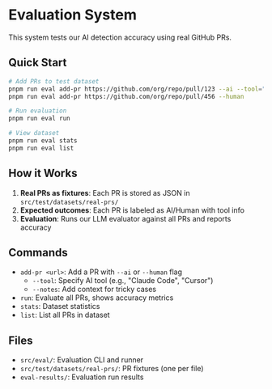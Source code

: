 # Evaluation System

This system tests our AI detection accuracy using real GitHub PRs.

## Quick Start

```bash
# Add PRs to test dataset
pnpm run eval add-pr https://github.com/org/repo/pull/123 --ai --tool="Claude Code"
pnpm run eval add-pr https://github.com/org/repo/pull/456 --human

# Run evaluation
pnpm run eval run

# View dataset
pnpm run eval stats
pnpm run eval list
```

## How it Works

1. **Real PRs as fixtures**: Each PR is stored as JSON in `src/test/datasets/real-prs/`
2. **Expected outcomes**: Each PR is labeled as AI/Human with tool info
3. **Evaluation**: Runs our LLM evaluator against all PRs and reports accuracy

## Commands

- `add-pr <url>`: Add a PR with `--ai` or `--human` flag
  - `--tool`: Specify AI tool (e.g., "Claude Code", "Cursor")
  - `--notes`: Add context for tricky cases
- `run`: Evaluate all PRs, shows accuracy metrics
- `stats`: Dataset statistics
- `list`: List all PRs in dataset

## Files

- `src/eval/`: Evaluation CLI and runner
- `src/test/datasets/real-prs/`: PR fixtures (one per file)
- `eval-results/`: Evaluation run results